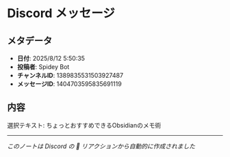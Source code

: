 # Discord メッセージ

## メタデータ
- **日付**: 2025/8/12 5:50:35
- **投稿者**: Spidey Bot
- **チャンネルID**: 1389835531503927487
- **メッセージID**: 1404703595835691119

## 内容

選択テキスト: ちょっとおすすめできるObsidianのメモ術

---
*このノートは Discord の 📝 リアクションから自動的に作成されました*
